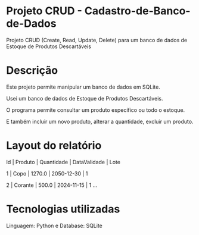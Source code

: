 # Projeto CRUD - Cadastro-de-Banco-de-Dados
Projeto CRUD (Create, Read, Update, Delete)
para um banco de dados de Estoque de Produtos Descartáveis

# Descrição
Este projeto permite manipular um banco de dados em SQLite.

Usei um banco de dados de Estoque de Produtos Descartáveis.

O programa permite consultar um produto específico ou todo o estoque.

E também incluir um novo produto, alterar a quantidade, excluir um produto.

# Layout do relatório
 Id  |  Produto  |  Quantidade  |  DataValidade  |  Lote
 
1  |  Copo        |  1270.0           |   2050-12-30    |   1

2  |  Corante  |  500.0             |   2024-11-15    |  1
...

# Tecnologias utilizadas
Linguagem: Python e 
Database: SQLite
